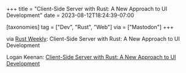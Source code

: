+++
title = "Client-Side Server with Rust: A New Approach to UI Development"
date = 2023-08-12T18:24:39-07:00

[taxonomies]
tag = ["Dev", "Rust", "Web"]
via = ["Mastodon"]
+++

via [Rust Weekly](https://mastodon.social/@rust_discussions/110878364637516602): Client-Side Server with Rust: A New Approach to UI Development

<!-- more -->

Logan Keenan: [Client-Side Server with Rust: A New Approach to UI Development](https://logankeenan.com/posts/client-side-server-with-rust-a-new-approach-to-ui-development/)
